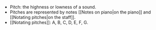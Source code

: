 - Pitch: the highness or lowness of a sound.
- Pitches are represented by notes [[Notes on piano|on the piano]] and [[Notating pitches|on the staff]].
- [[Notating pitches]]: A, B, C, D, E, F, G.